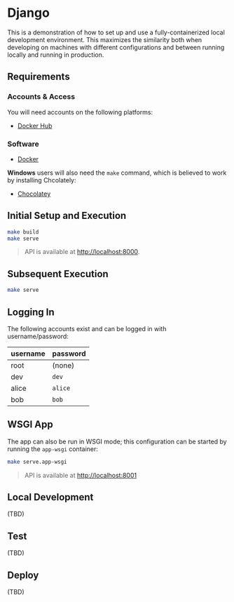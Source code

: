# Django

This is a demonstration of how to set up and use a fully-containerized local development environment. This maximizes the similarity both when developing on machines with different configurations and between running locally and running in production.

## Requirements

### Accounts & Access

You will need accounts on the following platforms:

-   [Docker Hub](https://hub.docker.com/)

### Software

-   [Docker](https://www.docker.com/get-docker/)

**Windows** users will also need the `make` command, which is believed to work by installing Chcolately:

-   [Chocolatey](https://chocolatey.org/install)

## Initial Setup and Execution

```bash
make build
make serve
```

> API is available at <http://localhost:8000>.

## Subsequent Execution

```bash
make serve
```

## Logging In

The following accounts exist and can be logged in with username/password:

| username | password |
| -------- | -------- |
| root     | (none)   |
| dev      | `dev`    |
| alice    | `alice`  |
| bob      | `bob`    |

## WSGI App

The app can also be run in WSGI mode; this configuration can be started by running the `app-wsgi` container:

```bash
make serve.app-wsgi
```

> API is available at <http://localhost:8001>

## Local Development

(TBD)

## Test

(TBD)

## Deploy

(TBD)
